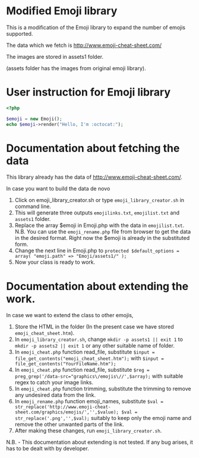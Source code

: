 # Modified Emoji library
This is a modification of the Emoji library to expand the number of emojis supported.

The data which we fetch is http://www.emoji-cheat-sheet.com/

The images are stored in assets1 folder. 

(assets folder has the images from original emoji library).


# User instruction for Emoji library

````php
<?php

$emoji = new Emoji();
echo $emoji->render("Hello, I'm :octocat:");
````

# Documentation about fetching the data

This library already has the data of http://www.emoji-cheat-sheet.com/.

In case you want to build the data de novo

1. Click on emoji_library_creator.sh or type `emoji_library_creator.sh` in command line.
2. This will generate three outputs `emojilinks.txt`, `emojilist.txt` and `assets1` folder.
3. Replace the array $emoji in Emoji.php with the data in `emojilist.txt`. N.B. You can use the `emoji_rename.php` file from browser to get the data in the desired format. Right now the $emoji is already in the substituted form.
4. Change the next line in Emoji.php to     `protected $default_options = array(
        "emoji.path" => "Emoji/assets1/"
    );`
5. Now your class is ready to work.

# Documentation about extending the work.

In case we want to extend the class to other emojis,
1. Store the HTML in the folder (In the present case we have stored `emoji_cheat_sheet.htm`).
2. In `emoji_library_creator.sh`, change `mkdir -p assets1 || exit 1` to `mkdir -p assets2 || exit 1` or any other suitable name of folder.
3. In `emoji_cheat.php` function read_file, substitute 	`$input = file_get_contents("emoji_cheat_sheet.htm");` with `$input = file_get_contents("YourFileName.htm");`
4. In `emoji_cheat.php` function read_file, substitute 		`$reg = preg_grep('/data-src="graphics\/emojis\//',$array);` with suitable regex to catch your image links.
5. In `emoji_cheat.php` function trimming, substitute the trimming to remove any undesired data from the link.
6. In `emoji_rename.php` function emoji_names, substitute `$val = str_replace('http://www.emoji-cheat-sheet.com/graphics/emojis/','',$value); $val = str_replace('.png','',$val);` suitably to keep only the emoji name and remove the other unwanted parts of the link.
7. After making these changes, run `emoji_library_creator.sh`.

N.B. - This documentation about extending is not tested. If any bug arises, it has to be dealt with by developer.


